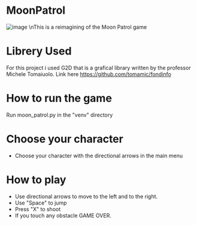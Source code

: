 # MoonPatrol
![image](https://user-images.githubusercontent.com/97694176/229169978-c5e886b0-a1b8-4a11-aa62-61a3f4c7ae22.png)
\nThis is a reimagining of the Moon Patrol game

# Librery Used 
For this project i used G2D that is a grafical library written by the professor Michele Tomaiuolo.
Link here https://github.com/tomamic/fondinfo

# How to run the game 
Run moon_patrol.py in the "venv" directory

# Choose your character
- Choose your character with the directional arrows in the main menu

# How to play
- Use directional arrows to move to the left and to the right.
- Use "Space" to jump
- Press "X" to shoot
- If you touch any obstacle GAME OVER.
